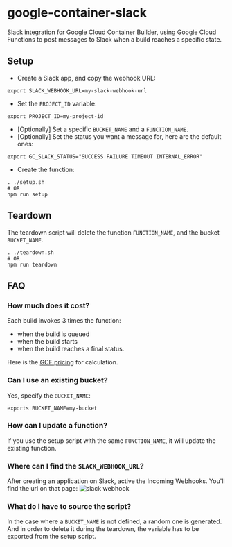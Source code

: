 # google-container-slack

Slack integration for Google Cloud Container Builder, using Google Cloud Functions to post messages to Slack when a build reaches a specific state.

## Setup
- Create a Slack app, and copy the webhook URL:
```
export SLACK_WEBHOOK_URL=my-slack-webhook-url
```
- Set the `PROJECT_ID` variable:
```
export PROJECT_ID=my-project-id
```
- [Optionally] Set a specific `BUCKET_NAME` and a `FUNCTION_NAME`.
- [Optionally] Set the status you want a message for, here are the default ones:
```
export GC_SLACK_STATUS="SUCCESS FAILURE TIMEOUT INTERNAL_ERROR"
```
- Create the function:
```
. ./setup.sh
# OR
npm run setup
```

## Teardown
The teardown script will delete the function `FUNCTION_NAME`, and the bucket `BUCKET_NAME`.
```
. ./teardown.sh
# OR
npm run teardown
```

## FAQ

### How much does it cost?
Each build invokes 3 times the function:
- when the build is queued
- when the build starts
- when the build reaches a final status.

Here is the [GCF pricing](https://cloud.google.com/functions/pricing) for calculation.
### Can I use an existing bucket?
Yes, specify the `BUCKET_NAME`:
```
exports BUCKET_NAME=my-bucket
```
### How can I update a function?
If you use the setup script with the same `FUNCTION_NAME`, it will update the existing function.

### Where can I find the `SLACK_WEBHOOK_URL`?
After creating an application on Slack, active the Incoming Webhooks. You'll find the url on that page:
![slack webhook](https://cldup.com/aQVqcFCuAH.png)

### What do I have to source the script?
In the case where a `BUCKET_NAME` is not defined, a random one is generated. And in order to delete it during the teardown, the variable has to be exported from the setup script.
